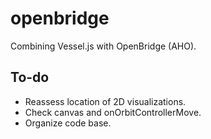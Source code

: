 # openbridge
Combining Vessel.js with OpenBridge (AHO).

## To-do
* Reassess location of 2D visualizations.
* Check canvas and onOrbitControllerMove.
* Organize code base.

